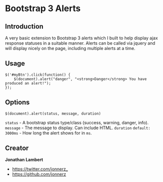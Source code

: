 # Bootstrap 3 Alerts

## Introduction

A very basic extension to Bootstrap 3 alerts which I built to help display ajax response statuses in a suitable manner. Alerts can be called via jquery and will display nicely on the page, including multiple alerts at a time.

## Usage

```
$('#myBtn').click(function() {
    $(document).alert("danger", "<strong>Danger</strong> You have produced an alert!");
});
```

## Options

`$(document).alert(status, message, duration)`

`status` - A bootstrap status type/class (success, warning, danger, info).
`message` - The message to display. Can include HTML.
`duration` `default: 3000ms` - How long the alert shows for in `ms`.

## Creator

**Jonathan Lambert**

- <https://twitter.com/jonnerz_>
- <https://github.com/jonnerz>
